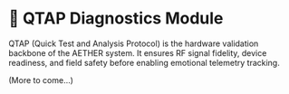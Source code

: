 # 📡 QTAP Diagnostics Module

QTAP (Quick Test and Analysis Protocol) is the hardware validation backbone of the AETHER system. It ensures RF signal fidelity, device readiness, and field safety before enabling emotional telemetry tracking.

(More to come…)
